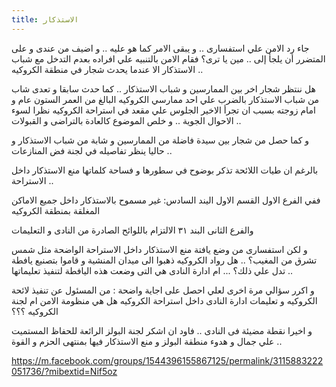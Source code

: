 ```yaml
---
title: الاستذكار 
---
```


جاء رد الامن علي استفسارى .. و يبقى الامر كما هو عليه .. و اضيف من عندى و على المتضرر أن يلجأ إلى .. مين يا ترى؟ فقام الامن بالتنبيه علي افراده بعدم التدخل مع شباب الاستذكار الا عندما يحدث شجار في منطقة الكروكيه .. 

هل ننتظر شجار اخر بين الممارسين و شباب الاستذكار  .. كما حدث سابقا و تعدى شاب من شباب الاستذكار بالضرب علي احد ممارسي الكروكيه البالغ من العمر الستون عام و امام زوجته بسبب ان تجرأ الاخير الجلوس علي مقعد في استراحة الكروكيه نظرا لسوء الاحوال الجوية .. و خلص الموضوع كالعادة بالتراضى و القبولات ..  

و كما حصل من شجار بين سيدة فاضلة من الممارسين و شابة من شباب الاستذكار و حاليا ينظر  تفاصيله في لجنة فض المنازعات .. 

بالرغم ان طيات اللائحة تذكر بوضوح في سطورها و فساحة كلماتها منع الاستذكار داخل الاستراحة .. 

ففي الفرع الاول القسم الاول اليند السادس: غير مسموح بالاستذكار داخل جميع الاماكن المغلقة بمنطقة الكروكيه 

والفرع الثانى البند ٣١ الالتزام باللوائح الصادرة من النادى و التعليمات 

و لكن استفسارى من وضع يافتة منع الاستذكار داخل الاستراحة الواضحة مثل شمس تشرق من المغيب؟ .. هل رواد الكروكيه ذهبوا الى ميدان المنشية و قاموا بتصنيع يافطة تدل علي ذلك؟ ... ام ادارة النادى هي التى وضعت هذه اليافطة لتنفيذ تعليماتها .. 

و اكرر سؤالي مرة اخرى لعلي احصل على اجاية واضحة  : من المسئول عن تنفيذ لائحة الكروكيه و تعليمات ادارة النادى داخل استراحة الكروكيه هل هي منظومة الامن ام لجنة الكروكيه ؟؟؟

و اخيرا نقطة مضيئة فى النادى  .. فاود ان اشكر لجنة البولز الرائعة للحفاظ المستميت علي جمال و هدوء منطقة البولز و منع الاستذكار فيها بمنتهى الحزم و القوة ..

https://m.facebook.com/groups/1544396155867125/permalink/3115883222051736/?mibextid=Nif5oz